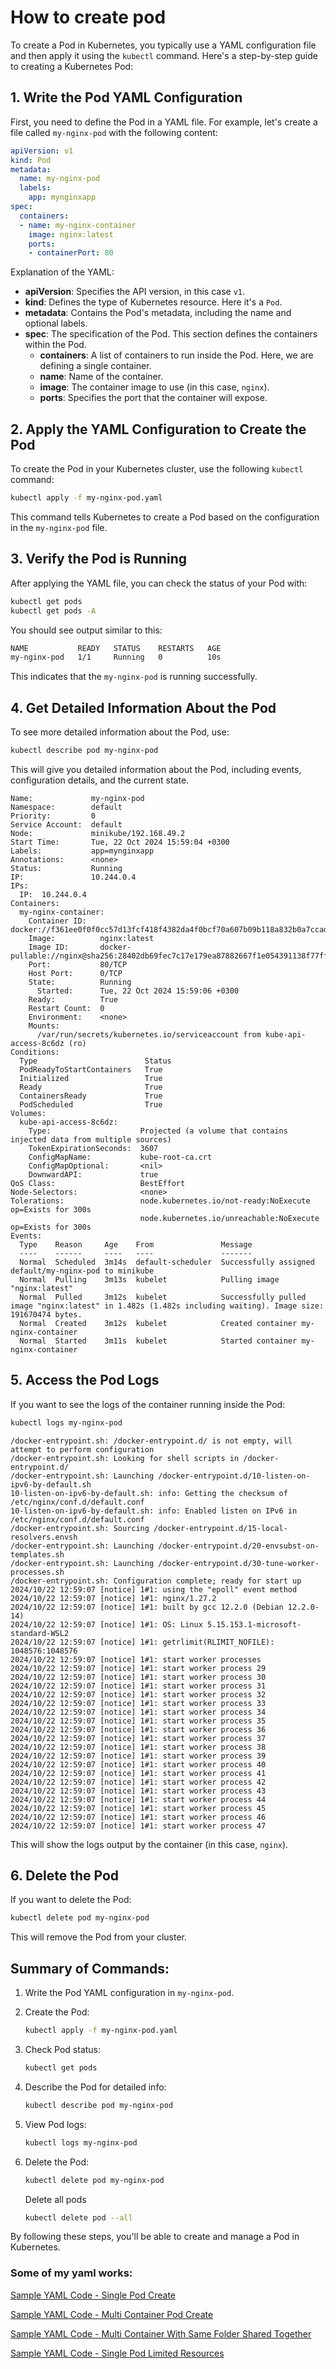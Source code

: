 # How to create pod

To create a Pod in Kubernetes, you typically use a YAML configuration file and then apply it using the `kubectl` command. Here's a step-by-step guide to creating a Kubernetes Pod:

## 1. **Write the Pod YAML Configuration**

First, you need to define the Pod in a YAML file. For example, let's create a file called `my-nginx-pod` with the following content:

```yaml
apiVersion: v1
kind: Pod
metadata:
  name: my-nginx-pod
  labels:
    app: mynginxapp
spec:
  containers:
  - name: my-nginx-container
    image: nginx:latest
    ports:
    - containerPort: 80
```

Explanation of the YAML:

- **apiVersion**: Specifies the API version, in this case `v1`.
- **kind**: Defines the type of Kubernetes resource. Here it's a `Pod`.
- **metadata**: Contains the Pod's metadata, including the name and optional labels.
- **spec**: The specification of the Pod. This section defines the containers within the Pod.
  - **containers**: A list of containers to run inside the Pod. Here, we are defining a single container.
  - **name**: Name of the container.
  - **image**: The container image to use (in this case, `nginx`).
  - **ports**: Specifies the port that the container will expose.

## 2. **Apply the YAML Configuration to Create the Pod**

To create the Pod in your Kubernetes cluster, use the following `kubectl` command:

```bash
kubectl apply -f my-nginx-pod.yaml
```

This command tells Kubernetes to create a Pod based on the configuration in the `my-nginx-pod` file.

## 3. **Verify the Pod is Running**

After applying the YAML file, you can check the status of your Pod with:

```bash
kubectl get pods
kubectl get pods -A
```

You should see output similar to this:

```bash
NAME           READY   STATUS    RESTARTS   AGE
my-nginx-pod   1/1     Running   0          10s
```

This indicates that the `my-nginx-pod` is running successfully.

## 4. **Get Detailed Information About the Pod**

To see more detailed information about the Pod, use:

```bash
kubectl describe pod my-nginx-pod
```

This will give you detailed information about the Pod, including events, configuration details, and the current state.

```
Name:             my-nginx-pod
Namespace:        default
Priority:         0
Service Account:  default
Node:             minikube/192.168.49.2
Start Time:       Tue, 22 Oct 2024 15:59:04 +0300
Labels:           app=mynginxapp
Annotations:      <none>
Status:           Running
IP:               10.244.0.4
IPs:
  IP:  10.244.0.4
Containers:
  my-nginx-container:
    Container ID:   docker://f361ee0f0f0cc57d13fcf418f4382da4f0bcf70a607b09b118a832b0a7ccad32
    Image:          nginx:latest
    Image ID:       docker-pullable://nginx@sha256:28402db69fec7c17e179ea87882667f1e054391138f77ffaf0c3eb388efc3ffb
    Port:           80/TCP
    Host Port:      0/TCP
    State:          Running
      Started:      Tue, 22 Oct 2024 15:59:06 +0300
    Ready:          True
    Restart Count:  0
    Environment:    <none>
    Mounts:
      /var/run/secrets/kubernetes.io/serviceaccount from kube-api-access-8c6dz (ro)
Conditions:
  Type                        Status
  PodReadyToStartContainers   True
  Initialized                 True
  Ready                       True
  ContainersReady             True
  PodScheduled                True
Volumes:
  kube-api-access-8c6dz:
    Type:                    Projected (a volume that contains injected data from multiple sources)
    TokenExpirationSeconds:  3607
    ConfigMapName:           kube-root-ca.crt
    ConfigMapOptional:       <nil>
    DownwardAPI:             true
QoS Class:                   BestEffort
Node-Selectors:              <none>
Tolerations:                 node.kubernetes.io/not-ready:NoExecute op=Exists for 300s
                             node.kubernetes.io/unreachable:NoExecute op=Exists for 300s
Events:
  Type    Reason     Age    From               Message
  ----    ------     ----   ----               -------
  Normal  Scheduled  3m14s  default-scheduler  Successfully assigned default/my-nginx-pod to minikube
  Normal  Pulling    3m13s  kubelet            Pulling image "nginx:latest"
  Normal  Pulled     3m12s  kubelet            Successfully pulled image "nginx:latest" in 1.482s (1.482s including waiting). Image size: 191670474 bytes.
  Normal  Created    3m12s  kubelet            Created container my-nginx-container
  Normal  Started    3m11s  kubelet            Started container my-nginx-container
```

## 5. **Access the Pod Logs**

If you want to see the logs of the container running inside the Pod:

```bash
kubectl logs my-nginx-pod
```

```
/docker-entrypoint.sh: /docker-entrypoint.d/ is not empty, will attempt to perform configuration
/docker-entrypoint.sh: Looking for shell scripts in /docker-entrypoint.d/
/docker-entrypoint.sh: Launching /docker-entrypoint.d/10-listen-on-ipv6-by-default.sh
10-listen-on-ipv6-by-default.sh: info: Getting the checksum of /etc/nginx/conf.d/default.conf
10-listen-on-ipv6-by-default.sh: info: Enabled listen on IPv6 in /etc/nginx/conf.d/default.conf
/docker-entrypoint.sh: Sourcing /docker-entrypoint.d/15-local-resolvers.envsh
/docker-entrypoint.sh: Launching /docker-entrypoint.d/20-envsubst-on-templates.sh
/docker-entrypoint.sh: Launching /docker-entrypoint.d/30-tune-worker-processes.sh
/docker-entrypoint.sh: Configuration complete; ready for start up
2024/10/22 12:59:07 [notice] 1#1: using the "epoll" event method
2024/10/22 12:59:07 [notice] 1#1: nginx/1.27.2
2024/10/22 12:59:07 [notice] 1#1: built by gcc 12.2.0 (Debian 12.2.0-14)
2024/10/22 12:59:07 [notice] 1#1: OS: Linux 5.15.153.1-microsoft-standard-WSL2
2024/10/22 12:59:07 [notice] 1#1: getrlimit(RLIMIT_NOFILE): 1048576:1048576
2024/10/22 12:59:07 [notice] 1#1: start worker processes
2024/10/22 12:59:07 [notice] 1#1: start worker process 29
2024/10/22 12:59:07 [notice] 1#1: start worker process 30
2024/10/22 12:59:07 [notice] 1#1: start worker process 31
2024/10/22 12:59:07 [notice] 1#1: start worker process 32
2024/10/22 12:59:07 [notice] 1#1: start worker process 33
2024/10/22 12:59:07 [notice] 1#1: start worker process 34
2024/10/22 12:59:07 [notice] 1#1: start worker process 35
2024/10/22 12:59:07 [notice] 1#1: start worker process 36
2024/10/22 12:59:07 [notice] 1#1: start worker process 37
2024/10/22 12:59:07 [notice] 1#1: start worker process 38
2024/10/22 12:59:07 [notice] 1#1: start worker process 39
2024/10/22 12:59:07 [notice] 1#1: start worker process 40
2024/10/22 12:59:07 [notice] 1#1: start worker process 41
2024/10/22 12:59:07 [notice] 1#1: start worker process 42
2024/10/22 12:59:07 [notice] 1#1: start worker process 43
2024/10/22 12:59:07 [notice] 1#1: start worker process 44
2024/10/22 12:59:07 [notice] 1#1: start worker process 45
2024/10/22 12:59:07 [notice] 1#1: start worker process 46
2024/10/22 12:59:07 [notice] 1#1: start worker process 47
```

This will show the logs output by the container (in this case, `nginx`).

## 6. **Delete the Pod**

If you want to delete the Pod:

```bash
kubectl delete pod my-nginx-pod
```

This will remove the Pod from your cluster.

## Summary of Commands:

1. Write the Pod YAML configuration in `my-nginx-pod`.
2. Create the Pod:

    ```bash
    kubectl apply -f my-nginx-pod.yaml
    ```

3. Check Pod status:

    ```bash
    kubectl get pods
    ```

4. Describe the Pod for detailed info:

    ```bash
    kubectl describe pod my-nginx-pod
    ```

5. View Pod logs:

    ```bash
    kubectl logs my-nginx-pod
    ```

6. Delete the Pod:

    ```bash
    kubectl delete pod my-nginx-pod
    ```

    Delete all pods

    ```bash
    kubectl delete pod --all
    ```

By following these steps, you'll be able to create and manage a Pod in Kubernetes.

### Some of my yaml works:

[Sample YAML Code - Single Pod Create](./code/my-nginx-pod.yaml)

[Sample YAML Code - Multi Container Pod Create](./code/multi-container-pod.yaml)

[Sample YAML Code - Multi Container With Same Folder Shared Together](./code/multi-container-mounted-same-log.yaml)

[Sample YAML Code - Single Pod Limited Resources](./code/my-pods-limited.yaml)